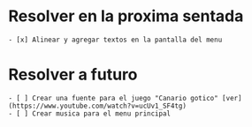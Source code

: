 # Resolver en la proxima sentada
    - [x] Alinear y agregar textos en la pantalla del menu


# Resolver a futuro
    - [ ] Crear una fuente para el juego "Canario gotico" [ver](https://www.youtube.com/watch?v=ucUv1_SF4tg)
    - [ ] Crear musica para el menu principal